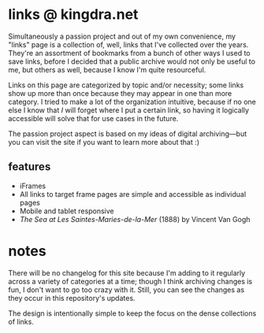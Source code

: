 # links @ kingdra.net
Simultaneously a passion project and out of my own convenience, my "links" page is a collection of, well, links that I've collected over the years. They're an assortment of bookmarks from a bunch of other ways I used to save links, before I decided that a public archive would not only be useful to me, but others as well, because I know I'm quite resourceful.

Links on this page are categorized by topic and/or necessity; some links show up more than once because they may appear in one than more category. I tried to make a lot of the organization intuitive, because if no one else I know that *I* will forget where I put a certain link, so having it logically accessible will solve that for use cases in the future.

The passion project aspect is based on my ideas of digital archiving&mdash;but you can visit the site if you want to learn more about that :)

## features

- iFrames
- All links to target frame pages are simple and accessible as individual pages
- Mobile and tablet responsive
- *The Sea at Les Saintes-Maries-de-la-Mer* (1888) by Vincent Van Gogh

# notes
There will be no changelog for this site because I'm adding to it regularly across a variety of categories at a time; though I think archiving changes is fun, I don't want to go too crazy with it. Still, you can see the changes as they occur in this repository's updates.

The design is intentionally simple to keep the focus on the dense collections of links.
